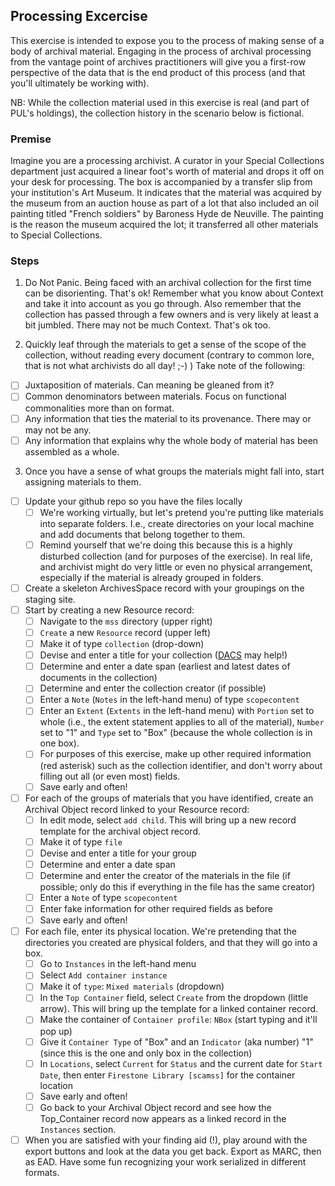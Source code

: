 ## Processing Excercise

This exercise is intended to expose you to the process of making sense of a body of archival material. Engaging in the process of archival processing from the vantage point of archives practitioners will give you a first-row perspective of the data that is the end product of this process (and that you'll ultimately be working with).

NB: While the collection material used in this exercise is real (and part of PUL's holdings), the collection history in the scenario below is fictional.

### Premise

Imagine you are a processing archivist. 
A curator in your Special Collections department just acquired a linear foot's worth of material and drops it off on your desk for processing.
The box is accompanied by a transfer slip from your institution's Art Museum. It indicates that the material was acquired by the museum from an auction house as part of a lot that also included an oil painting titled "French soldiers" by Baroness Hyde de Neuville.
The painting is the reason the museum acquired the lot; it transferred all other materials to Special Collections.

### Steps

1. Do Not Panic. Being faced with an archival collection for the first time can be disorienting. That's ok! Remember what you know about Context and take it into account as you go through. Also remember that the collection has passed through a few owners and is very likely at least a bit jumbled. There may not be much Context. That's ok too.

2. Quickly leaf through the materials to get a sense of the scope of the collection, without reading every document (contrary to common lore, that is not what archivists do all day! ;-) )
Take note of the following:
- [ ] Juxtaposition of materials. Can meaning be gleaned from it?
- [ ] Common denominators between materials. Focus on functional commonalities more than on format.
- [ ] Any information that ties the material to its provenance. There may or may not be any.
- [ ] Any information that explains why the whole body of material has been assembled as a whole.

3. Once you have a sense of what groups the materials might fall into, start assigning materials to them.
- [ ] Update your github repo so you have the files locally
    - [ ] We're working virtually, but let's pretend you're putting like materials into separate folders. I.e., create directories on your local machine and add documents that belong together to them.
    - [ ] Remind yourself that we're doing this because this is a highly disturbed collection (and for purposes of the exercise). In real life, and archivist might do very little or even no physical arrangement, especially if the material is already grouped in folders.
- [ ] Create a skeleton ArchivesSpace record with your groupings on the staging site.
- [ ] Start by creating a new Resource record:
    - [ ] Navigate to the `mss` directory (upper right)
    - [ ] `Create` a new `Resource` record (upper left)
    - [ ] Make it of type `collection` (drop-down)
    - [ ] Devise and enter a title for your collection ([DACS](https://saa-ts-dacs.github.io/dacs/06_part_I/03_chapter_02/03_title.html) may help!)
    - [ ] Determine and enter a date span (earliest and latest dates of documents in the collection)
    - [ ] Determine and enter the collection creator (if possible)
    - [ ] Enter a `Note` (`Notes` in the left-hand menu) of type `scopecontent`
    - [ ] Enter an `Extent` (`Extents` in the left-hand menu) with `Portion` set to whole (i.e., the extent statement applies to all of the material), `Number` set to "1" and `Type` set to "Box" (because the whole collection is in one box).
    - [ ] For purposes of this exercise, make up other required information (red asterisk) such as the collection identifier, and don't worry about filling out all (or even most) fields.
    - [ ] Save early and often!
- [ ] For each of the groups of materials that you have identified, create an Archival Object record linked to your Resource record:
    - [ ] In edit mode, select `add child`. This will bring up a new record template for the archival object record.
    - [ ] Make it of type `file`
    - [ ] Devise and enter a title for your group
    - [ ] Determine and enter a date span
    - [ ] Determine and enter the creator of the materials in the file (if possible; only do this if everything in the file has the same creator)
    - [ ] Enter a `Note` of type `scopecontent`
    - [ ] Enter fake information for other required fields as before
    - [ ] Save early and often!
- [ ] For each file, enter its physical location. We're pretending that the directories you created are physical folders, and that they will go into a box.
    - [ ] Go to `Instances` in the left-hand menu
    - [ ] Select `Add container instance`
    - [ ] Make it of `type`: `Mixed materials` (dropdown)
    - [ ] In the `Top Container` field, select `Create` from the dropdown (little arrow). This will bring up the template for a linked container record.
    - [ ] Make the container of `Container profile`: `NBox` (start typing and it'll pop up)
    - [ ] Give it `Container Type` of "Box" and an `Indicator` (aka number) "1" (since this is the one and only box in the collection)
    - [ ] In `Locations`, select `Current` for `Status` and the current date for `Start Date`, then enter `Firestone Library [scamss]` for the container location
    - [ ] Save early and often!
    - [ ] Go back to your Archival Object record and see how the Top_Container record now appears as a linked record in the `Instances` section.
- [ ] When you are satisfied with your finding aid (!), play around with the export buttons and look at the data you get back. Export as MARC, then as EAD. Have some fun recognizing your work serialized in different formats.
